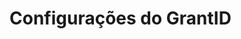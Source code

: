 ﻿# Configurações do GrantID

<!-- link to version in English -->
<div data-alt-locales="en-us"></div>
